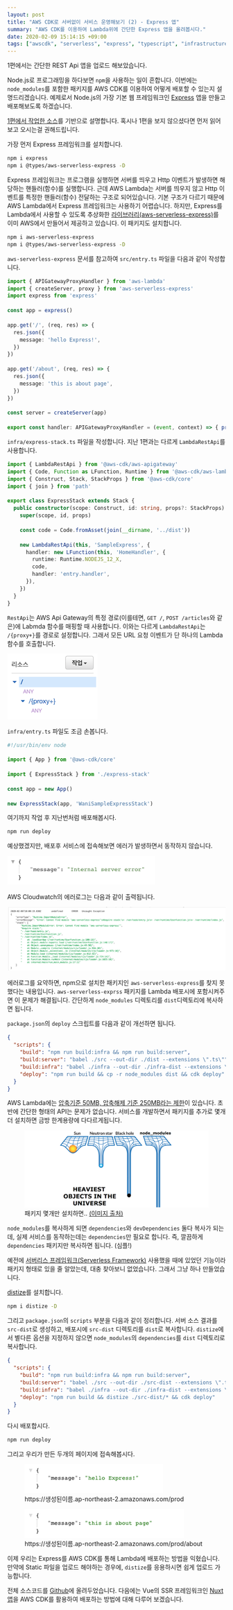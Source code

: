 ```yaml
---
layout: post
title: "AWS CDK로 서버없이 서비스 운영해보기 (2) - Express 앱"
summary: "AWS CDK를 이용하여 Lambda위에 간단한 Express 앱을 올려봅시다."
date: 2020-02-09 15:14:15 +09:00
tags: ["awscdk", "serverless", "express", "typescript", "infrastructure"]
---
```


1편에서는 간단한 REST Api 앱을 업로드 해보았습니다.

Node.js로 프로그래밍을 하다보면 `npm`을 사용하는 일이 흔합니다. 이번에는 `node_modules`를 포함한 패키지를 AWS CDK를 이용하여 어떻게 배포할 수 있는지 설명드리겠습니다. 예제로서 Node.js의 가장 기본 웹 프레임워크인 [Express](https://expressjs.com/ko/) 앱을 만들고 배포해보도록 하겠습니다.

[1편에서 작업한 소스](/posts/2020/01/23/aws-cdk-1/)를 기반으로 설명합니다. 혹시나 1편을 보지 않으셨다면 먼저 읽어보고 오시는걸 권해드립니다.

가장 먼저 Express 프레임워크를 설치합니다.

```bash
npm i express
npm i @types/aws-serverless-express -D
```

Express 프레임워크는 프로그램을 실행하면 서버를 띄우고 Http 이벤트가 발생하면 해당하는 핸들러(함수)를 실행합니다. 근데 AWS Lambda는 서버를 띄우지 않고 Http 이벤트를 특정한 핸들러(함수) 전달하는 구조로 되어있습니다. 기본 구조가 다르기 때문에 AWS Lambda에서 Express 프레임워크는 사용하기 어렵습니다. 하지만, Express를 Lambda에서 사용할 수 있도록 추상화한 [라이브러리(aws-serverless-express)](https://github.com/awslabs/aws-serverless-express)를 이미 AWS에서 만들어서 제공하고 있습니다. 이 패키지도 설치합니다.

```bash
npm i aws-serverless-express
npm i @types/aws-serverless-express -D
```

`aws-serverless-express` 문서를 참고하여 `src/entry.ts` 파일을 다음과 같이 작성합니다.

```typescript
import { APIGatewayProxyHandler } from 'aws-lambda'
import { createServer, proxy } from 'aws-serverless-express'
import express from 'express'

const app = express()

app.get('/', (req, res) => {
  res.json({
    message: 'hello Express!',
  })
})

app.get('/about', (req, res) => {
  res.json({
    message: 'this is about page',
  })
})

const server = createServer(app)

export const handler: APIGatewayProxyHandler = (event, context) => { proxy(server, event, context) }
```

`infra/express-stack.ts` 파일을 작성합니다. 지난 1편과는 다르게 `LambdaRestApi`를 사용합니다.

```typescript
import { LambdaRestApi } from '@aws-cdk/aws-apigateway'
import { Code, Function as LFunction, Runtime } from '@aws-cdk/aws-lambda'
import { Construct, Stack, StackProps } from '@aws-cdk/core'
import { join } from 'path'

export class ExpressStack extends Stack {
  public constructor(scope: Construct, id: string, props?: StackProps) {
    super(scope, id, props)

    const code = Code.fromAsset(join(__dirname, '../dist'))

    new LambdaRestApi(this, 'SampleExpress', {
      handler: new LFunction(this, 'HomeHandler', {
        runtime: Runtime.NODEJS_12_X,
        code,
        handler: 'entry.handler',
      }),
    })
  }
}
```

`RestApi`는 AWS Api Gateway의 특정 경로(이를테면, `GET /`, `POST /articles`와 같은)에 Labmda 함수를 매핑할 때 사용합니다. 이와는 다르게 `LambdaRestApi`는 `/{proxy+}`를 경로로 설정합니다. 그래서 모든 URL 요청 이벤트가 단 하나의 Lambda 함수를 호출합니다.

![API Gateway Proxy](/images/2020/200206-apigateway-proxy.png)

`infra/entry.ts` 파일도 조금 손봅니다.

```typescript
#!/usr/bin/env node

import { App } from '@aws-cdk/core'

import { ExpressStack } from './express-stack'

const app = new App()

new ExpressStack(app, 'WaniSampleExpressStack')
```

여기까지 작업 후 지난번처럼 배포해봅시다.

```bash
npm run deploy
```

예상했겠지만, 배포후 서비스에 접속해보면 에러가 발생하면서 동작하지 않습니다.

![API Gateway Proxy](/images/2020/200206-internal-server-error.png)

AWS Cloudwatch의 에러로그는 다음과 같이 출력됩니다.

![API Gateway Proxy](/images/2020/200206-error-log.png)

에러로그를 요약하면, npm으로 설치한 패키지인 `aws-serverless-express`를 찾지 못했다는 내용입니다. `aws-serverless-exprss` 패키지를 Lambda 배포시에 포함시켜주면 이 문제가 해결됩니다. 간단하게 `node_modules` 디렉토리를 `dist`디렉토리에 복사하면 됩니다.

`package.json`의 `deploy` 스크립트를 다음과 같이 개선하면 됩니다.

```json
{
  "scripts": {
    "build": "npm run build:infra && npm run build:server",
    "build:server": "babel ./src --out-dir ./dist --extensions \".ts\"",
    "build:infra": "babel ./infra --out-dir ./infra-dist --extensions \".ts\"",
    "deploy": "npm run build && cp -r node_modules dist && cdk deploy"
  }
}
```

AWS Lambda에는 [압축기준 50MB, 압축해제 기준 250MB라는 제한](https://docs.aws.amazon.com/ko_kr/lambda/latest/dg/limits.html)이 있습니다. 초반에 간단한 형태의 API는 문제가 없습니다. 서비스를 개발하면서 패키지를 추가로 몇개 더 설치하면 금방 한계용량에 다다르게됩니다.

<figure>
  <img src="/images/2020/200206-heaviest-node-modules.png" alt="Heaviest Objects in the Universe" />
  <figcaption>패키지 몇개만 설치하면.. <a href="https://dev.to/leoat12/the-nodemodules-problem-29dc">(이미지 출처)</a></figcaption>
</figure>

`node_modules`를 복사하게 되면 `dependencies`와 `devDependencies` 둘다 복사가 되는데, 실제 서비스를 동작하는데는 `dependencies`만 필요로 합니다. 즉, 깔끔하게 `dependencies` 패키지만 복사하면 됩니다. (심플!)

예전에 [서버리스 프레임워크(Serverless Framework)](https://serverless.com) 사용했을 때에 있었던 기능이라 패키지 형태로 있을 줄 알았는데, 대충 찾아보니 없었습니다. 그래서 그냥 하나 만들었습니다.

[distize](https://github.com/wan2land/distize)를 설치합니다.

```bash
npm i distize -D
```

그리고 `package.json`의 `scripts` 부분을 다음과 같이 정리합니다. 서버 소스 결과를 `src-dist`로 생성하고, 배포시에 `src-dist` 디렉토리를 `dist`로 복사합니다. `distize`에서 별다른 옵션을 지정하지 않으면 `node_modules`의 `dependencies`를 `dist` 디렉토리로 복사합니다.

<!--TODO: distize관련 링크 삽입-->

```json
{
  "scripts": {
    "build": "npm run build:infra && npm run build:server",
    "build:server": "babel ./src --out-dir ./src-dist --extensions \".ts\"",
    "build:infra": "babel ./infra --out-dir ./infra-dist --extensions \".ts\"",
    "deploy": "npm run build && distize ./src-dist/* && cdk deploy"
  }
}
```

다시 배포합시다.

```bash
npm run deploy
```

그리고 우리가 만든 두개의 페이지에 접속해봅시다.

<figure>
  <img src="/images/2020/200206-result1.png" alt="결과1" />
  <figcaption>https://생성된이름.ap-northeast-2.amazonaws.com/prod</figcaption>
</figure>

<figure>
  <img src="/images/2020/200206-result2.png" alt="결과2" />
  <figcaption>https://생성된이름.ap-northeast-2.amazonaws.com/prod/about</figcaption>
</figure>

이제 우리는 Express를 AWS CDK를 통해 Lambda에 배포하는 방법을 익혔습니다. 만약에 Static 파일을 업로드 해야하는 경우에, `distize`를 응용하시면 쉽게 업로드 가능합니다.

전체 소스코드를 [Github](https://github.com/wan2land/aws-cdk-samples/tree/master/sample-express-app)에 올려두었습니다. 다음에는 Vue의 SSR 프레임워크인 [Nuxt 앱](https://nuxtjs.org/)을 AWS CDK를 활용하여 배포하는 방법에 대해 다루어 보겠습니다.
